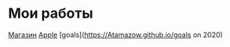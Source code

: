 # Мои работы
[Магазин](https://Atamazow.github.io/Magazin)
[ Apple](https://Atamazow.github.io/apple)
[goals](https://Atamazow.github.io/goals on 2020)
